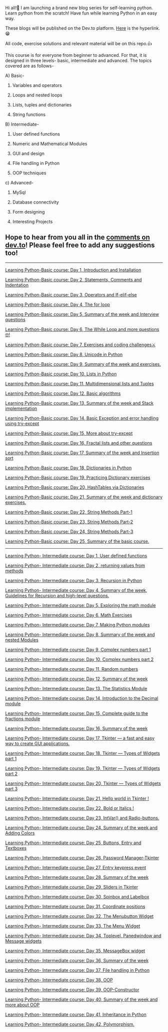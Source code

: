 Hi all!🤟 I am launching a brand new blog series for self-learning python. Learn python from the scratch! Have fun while learning Python in an easy way.

These blogs will be published on the Dev.to platform. [Here](https://dev.to/aatmaj/launching-the-learning-python-course-5f31) is the hyperlink. 😁

All code, exercise solutions and relevant material will be on this repo.👍

This course is for everyone from beginner to advanced. For that, it is designed in three levels- basic, intermediate and advanced. The topics covered are as follows-

A) Basic-

1) Variables and operators

2) Loops and nested loops

3) Lists, tuples and dictionaries

4) String functions

B) Intermediate-

1) User defined functions

2) Numeric and Mathematical Modules

3) GUI and design

4) File handling in Python

5) OOP techniques

c) Advanced-

1) MySql

2) Database connectivity

3) Form designing

4) Interesting Projects

## Hope to hear from you all in the [comments on dev.to](https://dev.to/aatmaj/launching-the-learning-python-course-5f31)! Please feel free to add any suggestions too!

____

[Learning Python-Basic course: Day 1, Introduction and Installation](https://dev.to/aatmaj/learning-python-basic-course-day-1-introduction-and-installation-ee8)


[Learning Python-Basic course: Day 2, Statements, Comments and Indentation](https://dev.to/aatmaj/learning-python-basic-course-day-2-statements-comments-and-indentation-5b71)

[Learning Python-Basic course: Day 3, Operators and If-elif-else](https://dev.to/aatmaj/learning-python-basic-course-day-3-operators-and-if-elif-else-51cc)

[Learning Python-Basic course: Day 4, The for loop](https://dev.to/aatmaj/learning-python-basic-course-day-4-the-for-loop-40m8)

[Learning Python-Basic course: Day 5, Summary of the week and Interview questions](https://dev.to/aatmaj/learning-python-basic-course-day-5-summary-of-the-week-and-interview-questions-37m0)

[Learning Python-Basic course: Day 6, The While Loop and more questions🤓!](https://dev.to/aatmaj/learning-python-basic-course-day-6-the-while-loop-and-more-questions-k23)

[Learning Python-Basic course: Day 7, Exercises and coding challenges⚔️](https://dev.to/aatmaj/learning-python-basic-course-day-7-exercises-and-coding-challenges-2l2b)

[Learning Python-Basic course: Day 8, Unicode in Python](https://dev.to/aatmaj/learning-python-basic-course-day-8-unicode-in-python-4pdc)

[Learning Python-Basic course: Day 9, Summary of the week and exercises.](https://dev.to/aatmaj/learning-python-basic-course-day-9-summary-of-the-week-and-exercises-ji6)

[Learning Python-Basic course: Day 10, Lists in Python](https://dev.to/aatmaj/learning-python-basic-course-day-10-lists-in-python-1hcb)

[Learning Python-Basic course: Day 11, Multidimensional lists and Tuples](https://dev.to/aatmaj/learning-python-basic-course-day-11-multidimensional-lists-and-tuples-3bfl)

[Learning Python-Basic course: Day 12, Basic algorithms](https://dev.to/aatmaj/learning-python-basic-course-day-12-basic-algorithms-1edc)

[Learning Python-Basic course: Day 13, Summary of the week and Stack implementation](https://dev.to/aatmaj/learning-python-basic-course-day-13-summary-of-the-week-and-stack-implementation-1b56)

[Learning Python-Basic course: Day 14, Basic Exception and error handling using try-except](https://dev.to/aatmaj/learning-python-basic-course-day-14-basic-exception-and-error-handling-using-try-except-5f38)

[Learning Python-Basic course: Day 15, More about try-except](https://dev.to/aatmaj/learning-python-basic-course-day-15-more-about-try-except-1nmj)

[Learning Python-Basic course: Day 16, Fractal lists and other questions](https://dev.to/aatmaj/learning-python-basic-course-day-16-fractal-lists-and-other-questions-1ca6)

[Learning Python-Basic course: Day 17, Summary of the week and Insertion sort](https://dev.to/aatmaj/learning-python-basic-course-day-17-summary-of-the-week-and-insertion-sort-4bi0)

[Learning Python-Basic course: Day 18, Dictionaries in Python](https://dev.to/aatmaj/learning-python-basic-course-day-18-dictionaries-in-python-30af)

[Learning Python-Basic course: Day 19, Practicing Dictionary exercises](https://dev.to/aatmaj/learning-python-basic-course-day-19-practicing-dictionary-exercises-1723)

[Learning Python-Basic course: Day 20, HashTables via Dictionaries](https://dev.to/aatmaj/learning-python-basic-course-day-20-hashtables-via-dictionaries-3nf1)

[Learning Python-Basic course: Day 21, Summary of the week and dictionary exercises.](https://dev.to/aatmaj/learning-python-basic-course-day-21-summary-of-the-week-and-dictionary-exercises-391e)

[Learning Python-Basic course: Day 22, String Methods Part-1](https://dev.to/aatmaj/learning-python-basic-course-day-22-string-methods-part-1-9j8)

[Learning Python-Basic course: Day 23, String Methods Part-2](https://dev.to/aatmaj/day-23-fi9)

[Learning Python-Basic course: Day 24, String Methods Part-3](https://dev.to/aatmaj/learning-python-basic-course-day-24-string-methods-part-3-1mg9)

[Learning Python-Basic course: Day 25, Summary of the basic course.](https://dev.to/aatmaj/learning-python-basic-course-day-25-summary-of-the-basic-course-563j)

____

[Learning Python- Intermediate course: Day 1, User defined functions](https://dev.to/aatmaj/learning-python-intermediate-course-day-1-user-defined-functions-1kg7)

[Learning Python- Intermediate course: Day 2, returning values from methods](https://dev.to/aatmaj/learning-python-intermediate-course-day-2-returning-values-from-methods-4bhn)

[Learning Python- Intermediate course: Day 3, Recursion in Python](https://dev.to/aatmaj/learning-python-intermediate-course-day-3-recursion-in-python-41ff)

[Learning Python- Intermediate course: Day 4, Summary of the week, Guidelines for Recursion and high-level questions.](https://dev.to/aatmaj/learning-python-intermediate-course-day-4-summary-of-the-week-guidelines-for-recursion-and-high-level-questions-445)

[Learning Python- Intermediate course: Day 5, Exploring the math module](https://dev.to/aatmaj/learning-python-intermediate-course-day-5-exploring-the-math-module-5alo)

[Learning Python- Intermediate course: Day 6, Math Exercises](https://dev.to/aatmaj/learning-python-intermediate-course-day-6-math-exercises-12ge)

[Learning Python- Intermediate course: Day 7, Making Python modules](https://dev.to/aatmaj/learning-python-intermediate-course-day-7-making-python-modules-kmf)

[Learning Python- Intermediate course: Day 8, Summary of the week and nested Modules](https://dev.to/aatmaj/learning-python-intermediate-course-day-8-summary-of-the-week-and-nested-modules-j3d)

[Learning Python- Intermediate course: Day 9, Complex numbers part 1](https://dev.to/aatmaj/learning-python-intermediate-course-day-9-complex-numbers-part-1-2pkh)

[Learning Python- Intermediate course: Day 10, Complex numbers part 2](https://dev.to/aatmaj/learning-python-intermediate-course-day-10-complex-numbers-part-2-48jh)

[Learning Python- Intermediate course: Day 11, Random numbers](https://dev.to/aatmaj/learning-python-intermediate-course-day-11-random-numbers-5cnj)

[Learning Python- Intermediate course: Day 12, Summary of the week](https://dev.to/aatmaj/learning-python-intermediate-course-day-12-random-numbers-2097)

[Learning Python- Intermediate course: Day 13, The Statistics Module](https://dev.to/aatmaj/learning-python-intermediate-course-day-13-the-statistics-module-2bb5)

[Learning Python- Intermediate course: Day 14, Introduction to the Decimal module](https://dev.to/aatmaj/learning-python-intermediate-course-day-14-introduction-to-the-decimal-module-4ngc)

[Learning Python- Intermediate course: Day 15, Complete guide to the fractions module](https://dev.to/aatmaj/learning-python-intermediate-course-day-15-complete-guide-to-the-fractions-module-4ki8)

[Learning Python- Intermediate course: Day 16, Summary of the week](https://dev.to/aatmaj/learning-python-intermediate-course-day-16-summary-of-the-week-17m1)

[Learning Python- Intermediate course: Day 17, Tkinter — a fast and easy way to create GUI applications.](https://dev.to/aatmaj/learning-python-intermediate-course-day-17-tkinter-a-fast-and-easy-way-to-create-gui-applications-1if)

[Learning Python- Intermediate course: Day 18, Tkinter — Types of Widgets part 1](https://dev.to/aatmaj/learning-python-intermediate-course-day-18-tkinter-types-of-widgets-part-1-2i6h)

[Learning Python- Intermediate course: Day 19, Tkinter — Types of Widgets part 2](https://dev.to/aatmaj/learning-python-intermediate-course-day-19-tkinter-types-of-widgets-part-2-2efp)

[Learning Python- Intermediate course: Day 20, Tkinter — Types of Widgets part 3](https://dev.to/aatmaj/learning-python-intermediate-course-day-20-tkinter-types-of-widgets-part-3-236h)

[Learning Python- Intermediate course: Day 21, Hello world in Tkinter !](https://dev.to/aatmaj/learning-python-intermediate-course-day-21-hello-world-in-tkinter-g1n)

[Learning Python- Intermediate course: Day 22, Bold or Italics !](https://dev.to/aatmaj/learning-python-intermediate-course-day-22-bold-or-italics-19hg)

[Learning Python- Intermediate course: Day 23, IntVar() and Radio-buttons.](https://dev.to/aatmaj/learning-python-intermediate-course-day-23-intvar-and-radio-buttons-164k)

[Learning Python- Intermediate course: Day 24, Summary of the week and Adding Colors](https://dev.to/aatmaj/learning-python-intermediate-course-day-24-summary-of-the-week-and-adding-colors-238g)

[Learning Python- Intermediate course: Day 25, Buttons, Entry and Textboxes](https://dev.to/aatmaj/learning-python-intermediate-course-day-25-buttons-entry-and-textboxes-2d0n)

[Learning Python- Intermediate course: Day 26, Password Manager-Tkinter](https://dev.to/aatmaj/learning-python-intermediate-course-day-26-password-manager-tkinter-17p9)

[Learning Python- Intermediate course: Day 27, Entry keypress event](https://dev.to/aatmaj/learning-python-intermediate-course-day-27-entry-keypress-event-5d15)

[Learning Python- Intermediate course: Day 28, Summary of the week](https://dev.to/aatmaj/learning-python-intermediate-course-day-28-summary-of-the-week-1ppf)

[Learning Python- Intermediate course: Day 29, Sliders in Tkinter](https://dev.to/aatmaj/learning-python-intermediate-course-day-29-sliders-in-tkinter-5a6d)

[Learning Python- Intermediate course: Day 30, Spinbox and Labelbox](https://dev.to/aatmaj/learning-python-intermediate-course-day-30-spinbox-and-labelbox-1b35)

[Learning Python- Intermediate course: Day 31, Coordinate positions](https://dev.to/aatmaj/learning-python-intermediate-course-day-31-coordinate-positions-4eah)

[Learning Python- Intermediate course: Day 32, The Menubutton Widget](https://dev.to/aatmaj/learning-python-intermediate-course-day-32-the-menubutton-widget-4l0j)

[Learning Python- Intermediate course: Day 33, The Menu Widget](https://dev.to/aatmaj/learning-python-intermediate-course-day-33-the-menu-widget-5g5l)

[Learning Python- Intermediate course: Day 34, Toplevel, Panedwindow and Message widgets](https://dev.to/aatmaj/learning-python-intermediate-course-day-34-toplevel-panedwindow-and-message-widgets-44l6)

[Learning Python- Intermediate course: Day 35, MessageBox widget](https://dev.to/aatmaj/learning-python-intermediate-course-day-35-messagebox-widget-19c8)

[Learning Python- Intermediate course: Day 36, Summary of the week](https://dev.to/aatmaj/learning-python-intermediate-course-day-36-summary-of-the-week-57lm)

[Learning Python- Intermediate course: Day 37, File handling in Python](https://dev.to/aatmaj/learning-python-intermediate-course-day-37-file-handling-in-python-1pih)

[Learning Python- Intermediate course: Day 38, OOP](https://dev.to/aatmaj/learning-python-intermediate-course-day-38-oop-197)

[Learning Python- Intermediate course: Day 39, OOP-Constructor](https://dev.to/aatmaj/learning-python-intermediate-course-day-38-oop-constructor-init-2lhj)

[Learning Python- Intermediate course: Day 40, Summary of the week and more about OOP](https://dev.to/aatmaj/learning-python-intermediate-course-day-40-summary-of-the-week-and-more-about-oop-5gap)

[Learning Python- Intermediate course: Day 41, Inheritance in Python](https://dev.to/aatmaj/learning-python-intermediate-course-day-41-inheritance-in-python-53la)

[Learning Python- Intermediate course: Day 42, Polymorphism.](https://dev.to/aatmaj/learning-python-intermediate-course-day-42-polymorphism-a61)
